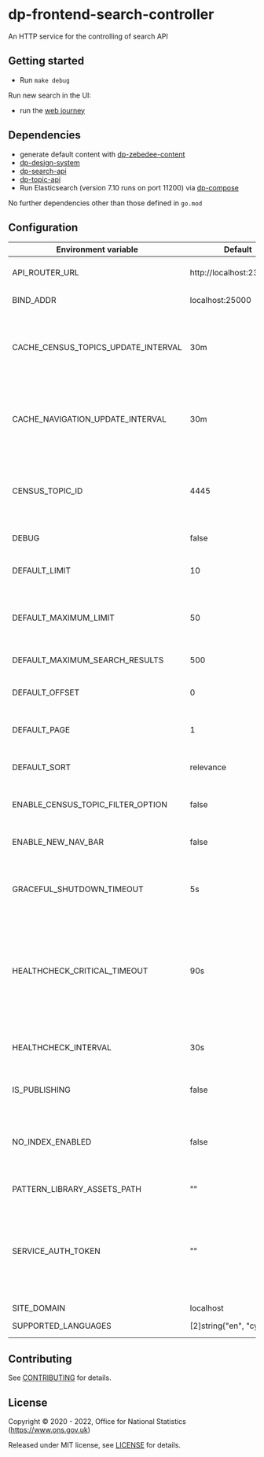 # dp-frontend-search-controller

An HTTP service for the controlling of search API

## Getting started

* Run `make debug`

Run new search in the UI:
* run the [web journey](https://github.com/ONSdigital/dp/blob/main/guides/INSTALLING.md#web-journey)

## Dependencies
* generate default content with [dp-zebedee-content](https://github.com/ONSdigital/dp-zebedee-content#dp-zebedee-content)
* [dp-design-system](https://github.com/ONSdigital/dp-design-system)
* [dp-search-api](https://github.com/ONSdigital/dp-search-api)
* [dp-topic-api](https://github.com/ONSdigital/dp-topic-api)
* Run Elasticsearch (version 7.10 runs on port 11200) via [dp-compose](https://github.com/ONSdigital/dp-compose) 

No further dependencies other than those defined in `go.mod`

## Configuration

| Environment variable                   | Default                      | Description
| ---------------------------------      | ---------------------------- | --------------------------------------------------
| API_ROUTER_URL                         | http://localhost:23200/v1    | The URL of the [dp-api-router](https://github.com/ONSdigital/dp-api-router)
| BIND_ADDR                              | localhost:25000              | The host and port to bind to
| CACHE_CENSUS_TOPICS_UPDATE_INTERVAL    | 30m                          | The time interval to update cache for census topics (`time.Duration` format)
| CACHE_NAVIGATION_UPDATE_INTERVAL       | 30m                          | The time interval to update cache for navigation bar (`time.Duration` format)
| CENSUS_TOPIC_ID                        | 4445                         | Unique identifer for the census topic, used to get census topics from Topics API
| DEBUG                                  | false                        | Enable debug mode
| DEFAULT_LIMIT                          | 10                           | The default limit of search results in a page
| DEFAULT_MAXIMUM_LIMIT                  | 50                           | The default maximum limit of search results in a page
| DEFAULT_MAXIMUM_SEARCH_RESULTS         | 500                          | The default maximum search results
| DEFAULT_OFFSET                         | 0                            | The default offset of search results
| DEFAULT_PAGE                           | 1                            | The default current page of search results
| DEFAULT_SORT                           | relevance                    | The default sort of search results
| ENABLE_CENSUS_TOPIC_FILTER_OPTION      | false                        | Enable filtering on various census topics
| ENABLE_NEW_NAV_BAR                     | false                        | Enable new dynamic navigation bar
| GRACEFUL_SHUTDOWN_TIMEOUT              | 5s                           | The graceful shutdown timeout in seconds (`time.Duration` format)
| HEALTHCHECK_CRITICAL_TIMEOUT           | 90s                          | Time to wait until an unhealthy dependent propagates its state to make this app unhealthy (`time.Duration` format)
| HEALTHCHECK_INTERVAL                   | 30s                          | Time between self-healthchecks (`time.Duration` format)
| IS_PUBLISHING                          | false                        | Mode in which service is running
| NO_INDEX_ENABLED                       | false                        | If true then prevents most search engine web crawlers from indexing the search pages
| PATTERN_LIBRARY_ASSETS_PATH            | ""                           | Pattern library location
| SERVICE_AUTH_TOKEN                     | ""                           | This is required to identify the controller when it calls the topic API via the API router in publishing mode
| SITE_DOMAIN                            | localhost                    |
| SUPPORTED_LANGUAGES                    | [2]string{"en", "cy"}        | Supported languages

## Contributing

See [CONTRIBUTING](CONTRIBUTING.md) for details.

## License

Copyright © 2020 - 2022, Office for National Statistics (https://www.ons.gov.uk)

Released under MIT license, see [LICENSE](LICENSE.md) for details.